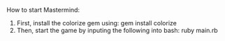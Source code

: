 How to start Mastermind:

1. First, install the colorize gem using:
	gem install colorize
2. Then, start the game by inputing the following into bash:
	ruby main.rb
